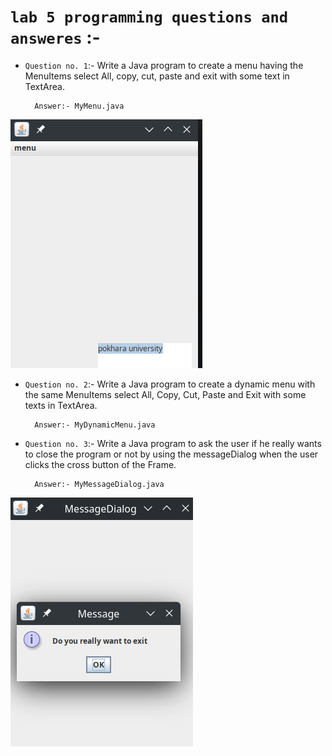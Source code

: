 # `lab 5 programming questions and answeres` :- 

* `Question no. 1`:- Write a Java program to create a menu having the MenuItems select All, copy, cut, paste and exit with some text in TextArea.

        Answer:- MyMenu.java

![CHEESE!](mymenu.png)

* `Question no. 2`:- Write a Java program to create a dynamic menu with the same MenuItems select All, Copy, Cut, Paste and Exit with some texts in TextArea.

        Answer:- MyDynamicMenu.java

* `Question no. 3`:- Write a Java program to ask the user if he really wants to close the program or not by using the messageDialog  when the user clicks the cross button of the Frame.

        Answer:- MyMessageDialog.java

![CHEESE!](mymessagedialog29.png)
